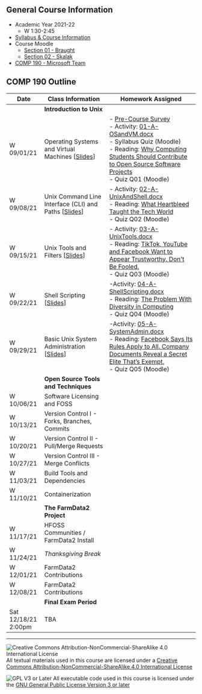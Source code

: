 ## General Course Information
- Academic Year 2021-22
  - W 1:30-2:45
- [Syllabus & Course Information](syllabus.md)
- Course Moodle
  - [Section 01 - Braught](https://lms.dickinson.edu/course/view.php?id=45779)
  - [Section 02 - Skalak](https://lms.dickinson.edu/course/view.php?id=46448)
- [COMP 190 - Microsoft Team](https://teams.microsoft.com/l/team/19%3apPXT9h7SbHOvJTIOESAfaxlNd71GaEYSy9v8e9AmhDM1%40thread.tacv2/conversations?groupId=fd8d9b73-3fc3-4a63-b4f7-2a0f89e85458&tenantId=6232b055-76b9-4c13-9b88-b562ae7db6fb)

## COMP 190 Outline

Date            | Class Information                                 | Homework Assigned
----------------|---------------------------------------------------|-------------
                | **Introduction to Unix**                          |
W 09/01/21      | Operating Systems and Virtual Machines [<a href="materials/01-S-OSandVM.pptx" download>Slides</a>] | - [Pre-Course Survey](https://forms.office.com/Pages/ResponsePage.aspx?id=VbAyYrl2E0ybiLVirn22-4EhCBPV-RFAiZ4q_nXNk8JUQzI0VDE0SDRBNURDTk9CWjBDSTIyQ0JHNS4u)<br>- Activity: <a href="materials/01-A-OSandVM.docx" download>01-A-OSandVM.docx</a><br>- Syllabus Quiz (Moodle)<br>- Reading: [Why Computing Students Should Contribute to Open Source Software Projects](https://cacm.acm.org/magazines/2021/7/253459-why-computing-students-should-contribute-to-open-source-software-projects/fulltext)<br>- Quiz Q01 (Moodle)
W 09/08/21      | Unix Command Line Interface (CLI) and Paths [<a href="materials/02-S-UnixAndShell.pptx" download>Slides</a>] | - Activity: <a href="materials/02-A-UnixAndShell.docx" download>02-A-UnixAndShell.docx</a><br>- Reading: [What Heartbleed Taught the Tech World](https://slate.com/technology/2019/10/heartbleed-lessons-open-source-code.html)<br>- Quiz Q02 (Moodle)
W 09/15/21      | Unix Tools and Filters [<a href="materials/03-S-UnixTools.pptx" download>Slides</a>] | - Activity: <a href="materials/03-A-UnixTools.docx" download>03-A-UnixTools.docx</a><br>- Reading: [TikTok, YouTube and Facebook Want to Appear Trustworthy. Don't Be Fooled.](https://www.nytimes.com/2021/08/08/opinion/tiktok-facebook-youtube-transparency.html)<br>- Quiz Q03 (Moodle)
W 09/22/21      | Shell Scripting [<a href="materials/04-S-ShellScripting.pptx" download>Slides</a>] | -Activity: <a href="materials/04-A-ShellScripting.docx" download>04-A-ShellScripting.docx</a><br>- Reading: [The Problem With Diversity in Computing](https://www.theatlantic.com/technology/archive/2019/06/tech-computers-are-bigger-problem-diversity/592456/)<br>- Quiz Q04 (Moodle)
W 09/29/21      | Basic Unix System Administration [<a href="materials/05-S-SystemAdmin.pptx" download>Slides</a>] | -Activity: <a href="materials/05-A-SystemAdmin.docx" download>05-A-SystemAdmin.docx</a><br>- Reading: [Facebook Says Its Rules Apply to All. Company Documents Reveal a Secret Elite That’s Exempt.](https://www.wsj.com/articles/facebook-files-xcheck-zuckerberg-elite-rules-11631541353)<br>- Quiz Q05 (Moodle)
                | **Open Source Tools and Techniques**              |
W 10/06/21      | Software Licensing and FOSS                       |
W 10/13/21      | Version Control I - Forks, Branches, Commits      |
W 10/20/21      | Version Control II - Pull/Merge Requests          |
W 10/27/21      | Version Control III - Merge Conflicts             |
W 11/03/21      | Build Tools and Dependencies                      |
W 11/10/21      | Containerization                                  |
                | **The FarmData2 Project**                         |
W 11/17/21      | HFOSS Communities / FarmData2 Install             |
W 11/24/21      | _Thanksgiving Break_                              |
W 12/01/21      | FarmData2 Contributions                           |
W 12/08/21      | FarmData2 Contributions                           |
                | **Final Exam Period**                             |
Sat 12/18/21<br>2:00pm | TBA                                        |

---

![Creative Commons Attribution-NonCommercial-ShareAlike 4.0 International License](https://i.creativecommons.org/l/by-nc-sa/4.0/88x31.png "Creative Commons Attribution-NonCommercial-ShareAlike 4.0 International License") All textual materials used in this course are licensed under a [Creative Commons Attribution-NonCommercial-ShareAlike 4.0 International License](http://creativecommons.org/licenses/by-nc-sa/4.0/)

![GPL V3 or Later](https://www.gnu.org/graphics/gplv3-or-later-sm.png "GPL V3 or later") All executable code used in this course is licensed under the [GNU General Public License Version 3 or later](https://www.gnu.org/licenses/gpl.txt)

